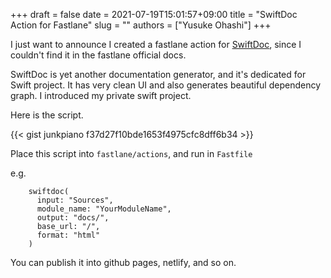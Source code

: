 +++ 
draft = false
date = 2021-07-19T15:01:57+09:00
title = "SwiftDoc Action for Fastlane"
slug = ""
authors = ["Yusuke Ohashi"]
+++

I just want to announce I created a fastlane action for [SwiftDoc](https://swiftdoc.org), since I couldn't find it in the fastlane official docs.

SwiftDoc is yet another documentation generator, and it's dedicated for Swift project.
It has very clean UI and also generates beautiful dependency graph.
I introduced my private swift project.

Here is the script.

{{< gist junkpiano f37d27f10bde1653f4975cfc8dff6b34 >}}

Place this script into `fastlane/actions`, and run in `Fastfile`

e.g.
```
    swiftdoc(
      input: "Sources",
      module_name: "YourModuleName",
      output: "docs/",
      base_url: "/",
      format: "html"
    )
```

You can publish it into github pages, netlify, and so on.
